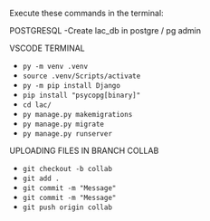 Execute these commands in the terminal:

POSTGRESQL
-Create lac_db in postgre / pg admin

VSCODE TERMINAL
- `py -m venv .venv`
- `source .venv/Scripts/activate`
- `py -m pip install Django`
- `pip install "psycopg[binary]"`
- `cd lac/`
- `py manage.py makemigrations`
- `py manage.py migrate`
- `py manage.py runserver`


UPLOADING FILES IN BRANCH COLLAB

- `git checkout -b collab`
- `git add .`
- `git commit -m "Message"`
- `git commit -m "Message"`
- `git push origin collab`


